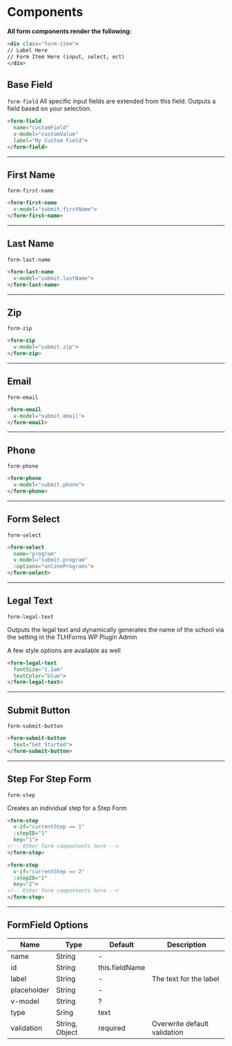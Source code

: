 # Components

**All form components render the following:**
```html
<div class="form-item">
// Label Here
// Form Item Here (input, select, ect)
</div>
```

## Base Field
`form-field`
All specific input fields are extended from this field. Outputs a field based on your selection.

```html
<form-field
  name="customField"
  v-model="customValue"
  label="My Custom Field">
</form-field>
```
---

## First Name
`form-first-name`
<!-- Outputs the input for First Name -->

```html
<form-first-name
  v-model="submit.firstName">
</form-first-name>
```
---

## Last Name
`form-last-name`
<!-- Outputs the input for First Name -->

```html
<form-last-name
  v-model="submit.lastName">
</form-last-name>
```
---

## Zip
`form-zip`
<!-- Outputs the input for zip -->

```html
<form-zip
  v-model="submit.zip">
</form-zip>
```
---

## Email
`form-email`
<!-- Outputs the input for email -->

```html
<form-email
  v-model="submit.email">
</form-email>
```
---

## Phone
`form-phone`
<!-- Outputs the input for phone -->

```html
<form-phone
  v-model="submit.phone">
</form-phone>
```

---
## Form Select
`form-select`
<!-- Outputs the input for phone -->

```html
<form-select
  name="program"
  v-model="submit.program"
  :options="onlinePrograms">
</form-select>
```

---
## Legal Text
`form-legal-text`

Outputs the legal text and dynamically generates the name of the school via the setting in the TLHForms WP Plugin Admin

A few style options are available as well

```html
<form-legal-text
  fontSize="1.1em"
  textColor="blue">
</form-legal-text>
```
---

## Submit Button
`form-submit-button`

```html
<form-submit-button
  text="Get Started">
</form-submit-button>
```
---

## Step For Step Form
`form-step`

Creates an individual step for a Step Form

```html
<form-step
  v-if="currentStep == 1"
  :stepID="1"
  key="1">
<!-- Other form compontents here -->
</form-step>

<form-step
  v-if="currentStep == 2"
  :stepID="2"
  key="2">
<!-- Other form compontents here -->
</form-step>
```
---

## FormField Options

| Name        | Type           | Default        | Description                  |
| ----------- | -------------- | -------------- | ---------------------------- |
| name        | String         | -              |                              |
| id          | String         | this.fieldName |                              |
| label       | String         | -              | The text for the label       |
| placeholder | String         | -              |                              |
| v-model     | String         | ?              |                              |
| type        | Sring          | text           |                              |
| validation  | String, Object | required       | Overwrite default validation |
